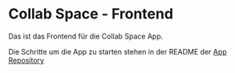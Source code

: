# Collab Space - Frontend

Das ist das Frontend für die Collab Space App.

Die Schritte um die App zu starten stehen in der README der [App Repository](https://github.com/KIT-PSE/collab-space-app)
